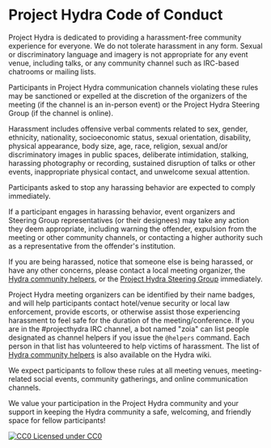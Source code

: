 Project Hydra Code of Conduct
=============================

Project Hydra is dedicated to providing a harassment-free community experience for everyone. We do not tolerate harassment in any form. Sexual or discriminatory language and imagery is not appropriate for any event venue, including talks, or any community channel such as IRC-based chatrooms or mailing lists.

Participants in Project Hydra communication channels violating these rules may be sanctioned or expelled at the discretion of the organizers of the meeting (if the channel is an in-person event) or the Project Hydra Steering Group (if the channel is online).

Harassment includes offensive verbal comments related to sex, gender, ethnicity, nationality, socioeconomic status, sexual orientation, disability, physical appearance, body size, age, race, religion, sexual and/or discriminatory images in public spaces, deliberate intimidation, stalking, harassing photography or recording, sustained disruption of talks or other events, inappropriate physical contact, and unwelcome sexual attention.

Participants asked to stop any harassing behavior are expected to comply immediately.

If a participant engages in harassing behavior, event organizers and Steering Group representatives (or their designees) may take any action they deem appropriate, including warning the offender, expulsion from the meeting or other community channels, or contacting a higher authority such as a representative from the offender's institution.

If you are being harassed, notice that someone else is being harassed, or have any other concerns, please contact a local meeting organizer, the [Hydra community helpers](mailto:helpers@projecthydra.org), or the [Project Hydra Steering Group](mailto:hydra-steering@googlegroups.com) immediately.

Project Hydra meeting organizers can be identified by their name badges, and will help participants contact hotel/venue security or local law enforcement, provide escorts, or otherwise assist those experiencing harassment to feel safe for the duration of the meeting/conference. If you are in the #projecthydra IRC channel, a bot named "zoia" can list people designated as channel helpers if you issue the `@helpers` command. Each person in that list has volunteered to help victims of harassment. The list of [Hydra community helpers](mailto:helpers@projecthydra.org) is also available on the Hydra wiki.

We expect participants to follow these rules at all meeting venues, meeting-related social events, community gatherings, and online communication channels.

We value your participation in the Project Hydra community and your support in keeping the Hydra community a safe, welcoming, and friendly space for fellow participants!

[![CC0](http://i.creativecommons.org/p/zero/1.0/80x15.png) Licensed under CC0](http://creativecommons.org/publicdomain/zero/1.0/)
